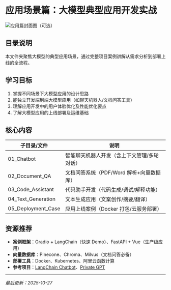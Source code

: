 # 应用场景篇：大模型典型应用开发实战
![应用篇封面图（可选）](https://via.placeholder.com/800x400?text=LLM+Application+Cases)

## 目录说明
本文件夹聚焦大模型的典型应用场景，通过完整项目案例讲解从需求分析到部署上线的全流程。

## 学习目标
1.  掌握不同场景下大模型应用的设计思路
2.  能独立开发端到端大模型应用（如聊天机器人/文档问答工具）
3.  理解应用开发中的用户体验优化及性能优化要点
4.  了解大模型应用的上线部署及运维基础

## 核心内容
| 子目录/文件         | 说明                                  |
|---------------------|---------------------------------------|
| 01_Chatbot          | 智能聊天机器人开发（含上下文管理/多轮对话）|
| 02_Document_QA      | 文档问答系统（PDF/Word 解析+向量数据库）|
| 03_Code_Assistant   | 代码助手开发（代码生成/调试/解释功能）|
| 04_Text_Generation  | 文本生成应用（文案创作/摘要/翻译）    |
| 05_Deployment_Case  | 应用上线案例（Docker 打包/云服务部署）|

## 资源推荐
- **案例框架**：Gradio + LangChain（快速 Demo）、FastAPI + Vue（生产级应用）
- **向量数据库**：Pinecone、Chroma、Milvus（文档问答必备）
- **部署工具**：Docker、Kubernetes、阿里云函数计算
- **参考项目**：[LangChain Chatbot](https://github.com/langchain-ai/langchain-chatbot)、[Private GPT](https://github.com/imartinez/privateGPT)

---
*最后更新：2025-10-27*
